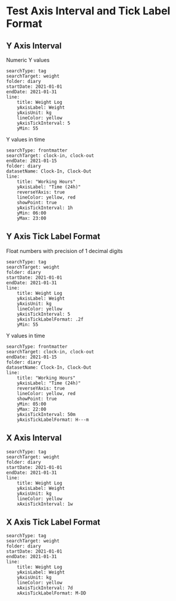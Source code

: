 # Test Axis Interval and Tick Label Format

## Y Axis Interval

Numeric Y values
``` tracker
searchType: tag
searchTarget: weight
folder: diary
startDate: 2021-01-01
endDate: 2021-01-31
line:
    title: Weight Log
    yAxisLabel: Weight
    yAxisUnit: kg
    lineColor: yellow
	yAxisTickInterval: 5
	yMin: 55
```

Y values in time
``` tracker
searchType: frontmatter
searchTarget: clock-in, clock-out
endDate: 2021-01-15
folder: diary
datasetName: Clock-In, Clock-Out
line:
    title: "Working Hours"
    yAxisLabel: "Time (24h)"
	reverseYAxis: true
    lineColor: yellow, red
    showPoint: true
    yAxisTickInterval: 1h
	yMin: 06:00
	yMax: 23:00
```

## Y Axis Tick Label Format
Float numbers with precision of 1 decimal digits
``` tracker
searchType: tag
searchTarget: weight
folder: diary
startDate: 2021-01-01
endDate: 2021-01-31
line:
    title: Weight Log
    yAxisLabel: Weight
    yAxisUnit: kg
    lineColor: yellow
	yAxisTickInterval: 5
    yAxisTickLabelFormat: .2f
	yMin: 55
```

Y values in time
``` tracker
searchType: frontmatter
searchTarget: clock-in, clock-out
endDate: 2021-01-15
folder: diary
datasetName: Clock-In, Clock-Out
line:
    title: "Working Hours"
    yAxisLabel: "Time (24h)"
	reverseYAxis: true
    lineColor: yellow, red
    showPoint: true
    yMin: 05:00
    yMax: 22:00
    yAxisTickInterval: 50m
    yAxisTickLabelFormat: H---m
```

## X Axis Interval
``` tracker
searchType: tag
searchTarget: weight
folder: diary
startDate: 2021-01-01
endDate: 2021-01-31
line:
    title: Weight Log
    yAxisLabel: Weight
    yAxisUnit: kg
    lineColor: yellow
    xAxisTickInterval: 1w
```

## X Axis Tick Label Format
``` tracker
searchType: tag
searchTarget: weight
folder: diary
startDate: 2021-01-01
endDate: 2021-01-31
line:
    title: Weight Log
    yAxisLabel: Weight
    yAxisUnit: kg
    lineColor: yellow
    xAxisTickInterval: 7d
	xAxisTickLabelFormat: M-DD
```